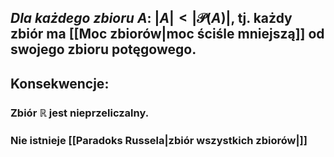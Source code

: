 ## *Dla każdego zbioru $A$*: $|A|<|\mathcal{P}(A)|$, tj. każdy zbiór ma [[Moc zbiorów|moc ściśle mniejszą]] od swojego zbioru potęgowego.

## **Konsekwencje**: 
### Zbiór $\mathbb{R}$ jest nieprzeliczalny.
### Nie istnieje [[Paradoks Russela|zbiór wszystkich zbiorów|]]
